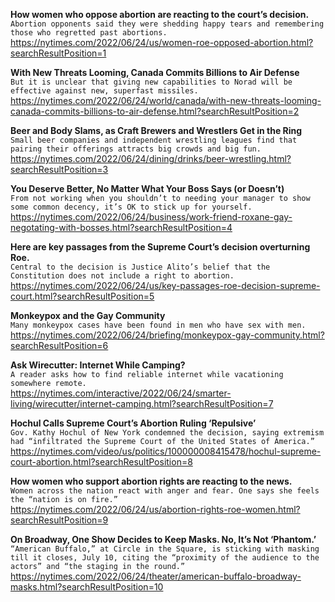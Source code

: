 **How women who oppose abortion are reacting to the court’s decision.**\
`Abortion opponents said they were shedding happy tears and remembering those who regretted past abortions.`\
https://nytimes.com/2022/06/24/us/women-roe-opposed-abortion.html?searchResultPosition=1

**With New Threats Looming, Canada Commits Billions to Air Defense**\
`But it is unclear that giving new capabilities to Norad will be effective against new, superfast missiles.`\
https://nytimes.com/2022/06/24/world/canada/with-new-threats-looming-canada-commits-billions-to-air-defense.html?searchResultPosition=2

**Beer and Body Slams, as Craft Brewers and Wrestlers Get in the Ring**\
`Small beer companies and independent wrestling leagues find that pairing their offerings attracts big crowds and big fun.`\
https://nytimes.com/2022/06/24/dining/drinks/beer-wrestling.html?searchResultPosition=3

**You Deserve Better, No Matter What Your Boss Says (or Doesn’t)**\
`From not working when you shouldn’t to needing your manager to show some common decency, it’s OK to stick up for yourself.`\
https://nytimes.com/2022/06/24/business/work-friend-roxane-gay-negotating-with-bosses.html?searchResultPosition=4

**Here are key passages from the Supreme Court’s decision overturning Roe.**\
`Central to the decision is Justice Alito’s belief that the Constitution does not include a right to abortion.`\
https://nytimes.com/2022/06/24/us/key-passages-roe-decision-supreme-court.html?searchResultPosition=5

**Monkeypox and the Gay Community**\
`Many monkeypox cases have been found in men who have sex with men.`\
https://nytimes.com/2022/06/24/briefing/monkeypox-gay-community.html?searchResultPosition=6

**Ask Wirecutter: Internet While Camping?**\
`A reader asks how to find reliable internet while vacationing somewhere remote.`\
https://nytimes.com/interactive/2022/06/24/smarter-living/wirecutter/internet-camping.html?searchResultPosition=7

**Hochul Calls Supreme Court’s Abortion Ruling ‘Repulsive’**\
`Gov. Kathy Hochul of New York condemned the decision, saying extremism had “infiltrated the Supreme Court of the United States of America.”`\
https://nytimes.com/video/us/politics/100000008415478/hochul-supreme-court-abortion.html?searchResultPosition=8

**How women who support abortion rights are reacting to the news.**\
`Women across the nation react with anger and fear. One says she feels the “nation is on fire.”`\
https://nytimes.com/2022/06/24/us/abortion-rights-roe-women.html?searchResultPosition=9

**On Broadway, One Show Decides to Keep Masks. No, It’s Not ‘Phantom.’**\
`“American Buffalo,” at Circle in the Square, is sticking with masking till it closes, July 10, citing the “proximity of the audience to the actors” and “the staging in the round.”`\
https://nytimes.com/2022/06/24/theater/american-buffalo-broadway-masks.html?searchResultPosition=10

